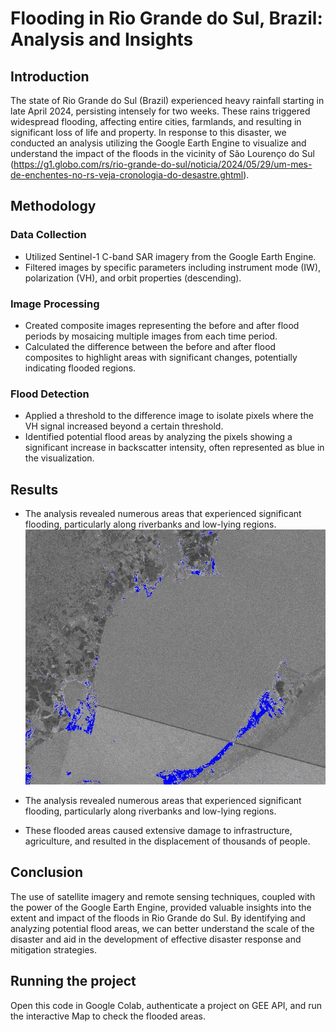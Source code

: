 # Flooding in Rio Grande do Sul, Brazil: Analysis and Insights

## Introduction
The state of Rio Grande do Sul (Brazil) experienced heavy rainfall starting in late April 2024, persisting intensely for two weeks. These rains triggered widespread flooding, affecting entire cities, farmlands, and resulting in significant loss of life and property. In response to this disaster, we conducted an analysis utilizing the Google Earth Engine to visualize and understand the impact of the floods in the vicinity of São Lourenço do Sul (https://g1.globo.com/rs/rio-grande-do-sul/noticia/2024/05/29/um-mes-de-enchentes-no-rs-veja-cronologia-do-desastre.ghtml).

## Methodology
### Data Collection
- Utilized Sentinel-1 C-band SAR imagery from the Google Earth Engine.
- Filtered images by specific parameters including instrument mode (IW), polarization (VH), and orbit properties (descending).

### Image Processing
- Created composite images representing the before and after flood periods by mosaicing multiple images from each time period.
- Calculated the difference between the before and after flood composites to highlight areas with significant changes, potentially indicating flooded regions.

### Flood Detection
- Applied a threshold to the difference image to isolate pixels where the VH signal increased beyond a certain threshold.
- Identified potential flood areas by analyzing the pixels showing a significant increase in backscatter intensity, often represented as blue in the visualization.

## Results
- The analysis revealed numerous areas that experienced significant flooding, particularly along riverbanks and low-lying regions.
![Flood Analysis](./floods.jpg)

- The analysis revealed numerous areas that experienced significant flooding, particularly along riverbanks and low-lying regions.
- These flooded areas caused extensive damage to infrastructure, agriculture, and resulted in the displacement of thousands of people.


## Conclusion
The use of satellite imagery and remote sensing techniques, coupled with the power of the Google Earth Engine, provided valuable insights into the extent and impact of the floods in Rio Grande do Sul. By identifying and analyzing potential flood areas, we can better understand the scale of the disaster and aid in the development of effective disaster response and mitigation strategies.

## Running the project
Open this code in Google Colab, authenticate a project on GEE API, and run the interactive Map to check the flooded areas.
